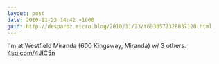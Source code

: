 ```yaml
---
layout: post
date: 2010-11-23 14:42 +1000
guid: http://desparoz.micro.blog/2010/11/23/t6930572328837120.html
---
```

I'm at Westfield Miranda (600 Kingsway, Miranda) w/ 3 others. [4sq.com/4JIC5n](http://4sq.com/4JIC5n)
